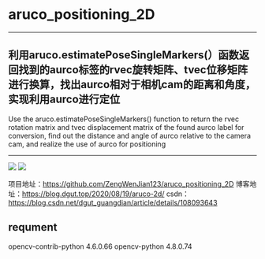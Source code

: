 # aruco_positioning_2D
-----
利用aruco.estimatePoseSingleMarkers(）函数返回找到的aurco标签的rvec旋转矩阵、tvec位移矩阵进行换算，找出aurco相对于相机cam的距离和角度，实现利用aurco进行定位
----
Use the aruco.estimatePoseSingleMarkers() function to return the rvec rotation matrix and tvec displacement matrix of the found aurco label for conversion, find out the distance and angle of aurco relative to the camera cam, and realize the use of aurco for positioning

---
![](https://cdn.jsdelivr.net/gh/ZengWenJian123/picBed/img/20200819094339.png)
![](https://cdn.jsdelivr.net/gh/ZengWenJian123/picBed/img/20200819094340.png)

项目地址：https://github.com/ZengWenJian123/aruco_positioning_2D
博客地址：https://blog.dgut.top/2020/08/19/aruco-2d/
csdn：https://blog.csdn.net/dgut_guangdian/article/details/108093643

## requment
opencv-contrib-python 4.6.0.66
opencv-python         4.8.0.74
